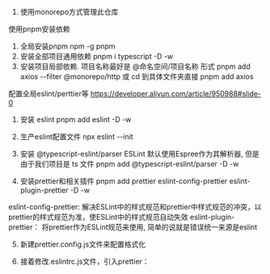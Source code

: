 1. 使用monorepo方式管理此仓库

使用pnpm安装依赖
1. 全局安装pnpm 
  npm -g pnpm
2. 安装全部项目通用依赖
  pnpm i typescript -D -w
3. 安装项目局部依赖. 项目名称最好是 @命名空间/项目名称 形式 
  pnpm add axios --filter @monorepo/http
  或 cd 到具体文件夹直接
  pnpm add axios


配置全局eslint/perttier等 https://developer.aliyun.com/article/950988#slide-0

1. 安装 eslint
  pnpm add eslint -D -w

2. 生产eslint配置文件
  npx eslint --init

3. 安装 @typescript-eslint/parser ESLint 默认使用Espree作为其解析器, 但是由于我们项目是 ts 文件
  pnpm add @typescript-eslint/parser -D -w 

4. 安装prettier和相关插件
  pnpm  add prettier eslint-config-prettier eslint-plugin-prettier  -D -w

  eslint-config-prettier:
  解决ESLint中的样式规范和prettier中样式规范的冲突，以prettier的样式规范为准，使ESLint中的样式规范自动失效
  eslint-plugin-prettier：
  将prettier作为ESLint规范来使用, 简单的说就是错误统一来源是eslint

5. 新建prettier.config.js文件来配置格式化

6. 接着修改.eslintrc.js文件，引入prettier：